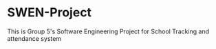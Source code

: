 # SWEN-Project
This is Group 5's Software Engineering Project for School Tracking and attendance system
